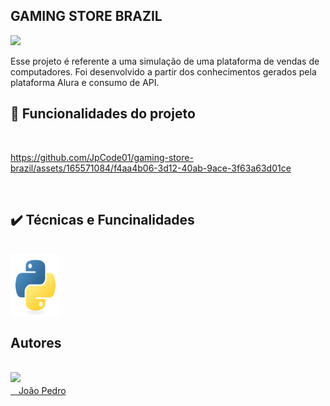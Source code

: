 ## GAMING STORE BRAZIL

<p align="left">
<img loading="lazy" src="https://img.shields.io/badge/STATUS-FINALIZADO-GRAY?style=for-the-badge"/>
</p>

<p style="font-size: 15;">  Esse projeto é referente a uma simulação de uma plataforma de vendas de computadores. Foi desenvolvido a partir dos conhecimentos gerados pela plataforma Alura e consumo de API.
</p>

## 🔨 Funcionalidades do projeto

<br>


https://github.com/JpCode01/gaming-store-brazil/assets/165571084/f4aa4b06-3d12-40ab-9ace-3f63a63d01ce


<br>

## ✔️ Técnicas e Funcinalidades
<br>
<div style="display: inline_block">
  <img align="center" alt="jp-Python" height="100" width="80" src="https://raw.githubusercontent.com/devicons/devicon/master/icons/python/python-original.svg">



## Autores
<br>

<img loading="lazy" src="https://avatars.githubusercontent.com/u/165571084?s=400&u=1ee1c679eda8112d1334f93a326df74fda32ee1d&v=4" width=115>
  <a href:"https://github.com/JpCode01"><u><br>                             
        ㅤJoão Pedro</u></a>
</img> 
